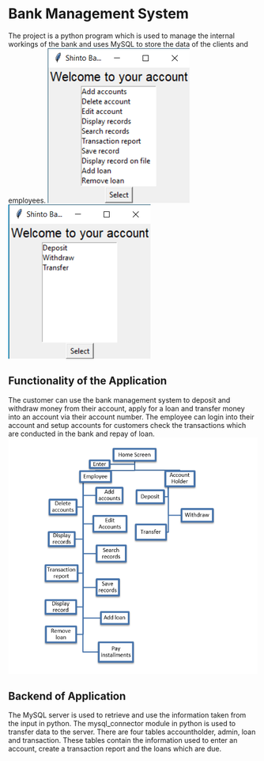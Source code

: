# Bank Management System
The project is a python program which is used to manage the internal workings of the bank and uses MySQL to store the data of the clients and employees.
![Admin](images/Admin.png "title-1") ![Account](images/Account.png "title-2")
## Functionality of the Application
The customer can use the bank management system to deposit and withdraw money from their account, apply for a loan and transfer money into an account via their account number. The employee can login into their account and setup accounts for customers check the transactions which are conducted in the bank and repay of loan.
![Basic Functionality](images/Flow_chart.png)
## Backend of Application
The MySQL server is used to retrieve and use the information taken from the input in python. The mysql_connector module in python is used to transfer data to the server. There are four tables accountholder, admin, loan and transaction. These tables contain the information used to enter an account, create a transaction report and the loans which are due.


